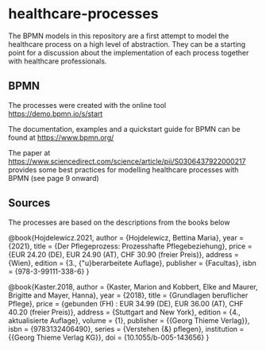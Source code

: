 # healthcare-processes

The BPMN models in this repository are a first attempt to model the healthcare process on a high level of abstraction.
They can be a starting point for a discussion about the implementation of each process together with healthcare professionals.


## BPMN

The processes were created with the online tool https://demo.bpmn.io/s/start

The documentation, examples and a quickstart guide for BPMN can be found at https://www.bpmn.org/

The paper at https://www.sciencedirect.com/science/article/pii/S0306437922000217 provides some best practices for modelling healthcare processes with BPMN (see page 9 onward)


## Sources
The processes are based on the descriptions from the books below

@book{Hojdelewicz.2021,
 author = {Hojdelewicz, Bettina Maria},
 year = {2021},
 title = {Der Pflegeprozess: Prozesshafte Pflegebeziehung},
 price = {EUR 24.20 (DE), EUR 24.90 (AT), CHF 30.90 (freier Preis)},
 address = {Wien},
 edition = {3., {\"u}berarbeitete Auflage},
 publisher = {Facultas},
 isbn = {978-3-99111-338-6}
}


@book{Kaster.2018,
 author = {Kaster, Marion and Kobbert, Elke and Maurer, Brigitte and Mayer, Hanna},
 year = {2018},
 title = {Grundlagen beruflicher Pflege},
 price = {gebunden (FH) : EUR 34.99 (DE), EUR 36.00 (AT), CHF 40.20 (freier Preis)},
 address = {Stuttgart and New York},
 edition = {4., aktualisierte Auflage},
 volume = {1},
 publisher = {{Georg Thieme Verlag}},
 isbn = {9783132406490},
 series = {Verstehen {\&} pflegen},
 institution = {{Georg Thieme Verlag KG}},
 doi = {10.1055/b-005-143656}
}


